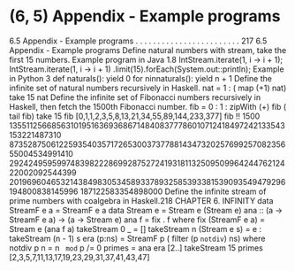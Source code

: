 # (6, 5) Appendix - Example programs

6.5 Appendix - Example programs . . . . . . . . . . . . . . . . . . . . . . . . 217
6.5 Appendix - Example programs
Define natural numbers with stream, take the first 15 numbers. Example program in Java
1.8
IntStream.iterate(1, i -> i + 1);
IntStream.iterate(1, i -> i + 1)
.limit(15).forEach(System.out::println);
Example in Python 3
def naturals():
yield 0
for ninnaturals():
yield n + 1
Define the infinite set of natural numbers recursively in Haskell.
nat = 1 : ( map (+1) nat)
take 15 nat
Define the infinite set of Fibonacci numbers recursively in Haskell, then fetch the
1500th Fibonacci number.
fib = 0 : 1 : zipWith (+) fib ( tail fib)
take 15 fib
[0,1,1,2,3,5,8,13,21,34,55,89,144,233,377]
fib !! 1500
13551125668563101951636936867148408377786010712418497242133543153221487310
87352875061225935403571726530037377881434732025769925708235655004534991410
29242495959974839822286992875272419318113250950996424476212422002092544399
20196960465321438498305345893378932585393381539093549479296194800838145996
187122583354898000
Define the infinite stream of prime numbers with coalgebra in Haskell.218 CHAPTER 6. INFINITY
data StreamF e a = StreamF e a
data Stream e = Stream e (Stream e)
ana :: (a -> StreamF e a) -> (a -> Stream e)
ana f = fix . f where
fix (StreamF e a) = Stream e (ana f a)
takeStream 0 _ = []
takeStream n (Stream e s) = e : takeStream (n - 1) s
era (p:ns) = StreamF p ( filter (p `notdiv`) ns)
where notdiv p n = n ` mod` p /= 0
primes = ana era [2..]
takeStream 15 primes
[2,3,5,7,11,13,17,19,23,29,31,37,41,43,47]
